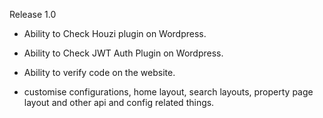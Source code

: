 Release 1.0

- Ability to Check Houzi plugin on Wordpress.
- Ability to Check JWT Auth Plugin on Wordpress.
- Ability to verify code on the website.

- customise configurations, home layout, search layouts, property page layout and other api and config related things.